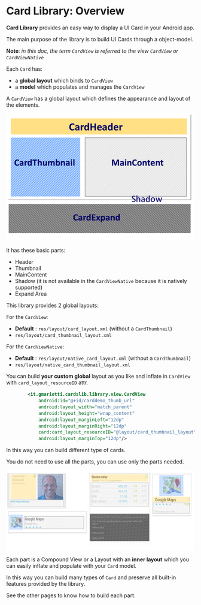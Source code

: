 # Card Library: Overview

**Card Library** provides an easy way to display a UI Card in your Android app.

The main purpose of the library is to build UI Cards through a object-model.

**Note**: *in this doc, the term `CardView` is referred to the view `CardView` or `CardViewNative`*

Each `Card` has:

* a **global layout** which binds to `CardView` 
* a **model** which populates and manages the `CardView` 


A `CardView` has a global layout which defines the appearance and layout of the elements.

![Screen](/demo/images/model.png)

It has these basic parts:

* Header
* Thumbnail
* MainContent
* Shadow (it is not available in the `CardViewNative` because it is natively supported)
* Expand Area

This library provides 2 global layouts:

For the `CardView`:
* **Default** : `res/layout/card_layout.xml` (without a `CardThumbnail`) 
* `res/layout/card_thumbnail_layout.xml`

For the `CardViewNative`:
* **Default** : `res/layout/native_card_layout.xml` (without a `CardThumbnail`)  
* `res/layout/native_card_thumbnail_layout.xml`


You can build **your custom global** layout as you like and inflate in `CardView` with `card_layout_resourceID` attr.

 ``` xml
         <it.gmariotti.cardslib.library.view.CardView
             android:id="@+id/carddemo_thumb_url"
             android:layout_width="match_parent"
             android:layout_height="wrap_content"
             android:layout_marginLeft="12dp"
             android:layout_marginRight="12dp"
             card:card_layout_resourceID="@layout/card_thumbnail_layout"
             android:layout_marginTop="12dp"/>
 ```

In this way you can build different type of cards.

You do not need to use all the parts, you can use only the parts needed.

![Screen](/demo/images/model/mexample.png)


Each part is a Compound View or a Layout with an **inner layout** which you can easily inflate and populate with your `Card` model.

In this way you can build many types of `Card` and preserve all built-in features provided by the library.

See the other pages to know how to build each part.

